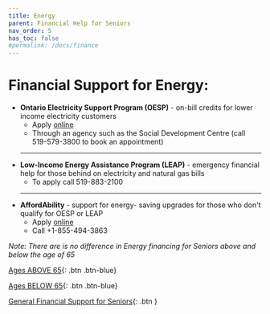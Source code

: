 ```yaml
---
title: Energy
parent: Financial Help for Seniors
nav_order: 5
has_toc: false
#permalink: /docs/finance
---
```


#  Financial Support for Energy:

- **Ontario Electricity Support Program (OESP)** - on-bill credits for lower income electricity customers
  * Apply [online](link)
  * Through an agency such as the Social Development Centre (call 519-579-3800 to book an appointment)
  ___
- **Low-Income Energy Assistance Program (LEAP)** - emergency financial help for those behind on electricity and natural gas bills
  * To apply call 519-883-2100
  ___
- **AffordAbility** -  support for energy- saving upgrades for those who don't qualify for OESP or LEAP
  * Apply [online](link)
  * Call +1-855-494-3863

*Note:* _There are is no difference in Energy financing for Seniors above and below the age of 65_

[Ages ABOVE 65](./Above65.md){: .btn .btn-blue}

[Ages BELOW 65](./Below65.md){: .btn .btn-blue}

[General Financial Support for Seniors](./financialhelp.md){: .btn }
